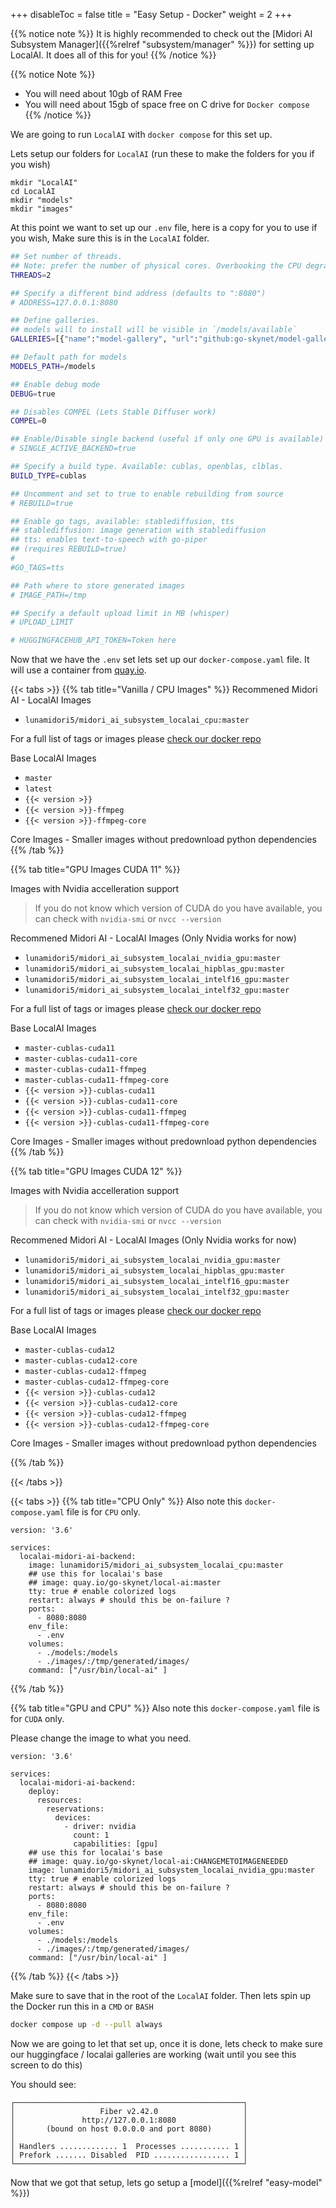 
+++
disableToc = false
title = "Easy Setup - Docker"
weight = 2
+++

{{% notice note %}}
It is highly recommended to check out the [Midori AI Subsystem Manager]({{%relref "subsystem/manager" %}}) for setting up LocalAI. It does all of this for you!
{{% /notice %}}

{{% notice Note %}}
- You will need about 10gb of RAM Free
- You will need about 15gb of space free on C drive for ``Docker compose``
{{% /notice %}}

We are going to run `LocalAI` with `docker compose` for this set up.

Lets setup our folders for ``LocalAI`` (run these to make the folders for you if you wish)
```batch
mkdir "LocalAI"
cd LocalAI
mkdir "models"
mkdir "images"
```

At this point we want to set up our `.env` file, here is a copy for you to use if you wish, Make sure this is in the ``LocalAI`` folder.

```bash
## Set number of threads.
## Note: prefer the number of physical cores. Overbooking the CPU degrades performance notably.
THREADS=2

## Specify a different bind address (defaults to ":8080")
# ADDRESS=127.0.0.1:8080

## Define galleries.
## models will to install will be visible in `/models/available`
GALLERIES=[{"name":"model-gallery", "url":"github:go-skynet/model-gallery/index.yaml"}, {"url": "github:go-skynet/model-gallery/huggingface.yaml","name":"huggingface"}]

## Default path for models
MODELS_PATH=/models

## Enable debug mode
DEBUG=true

## Disables COMPEL (Lets Stable Diffuser work)
COMPEL=0

## Enable/Disable single backend (useful if only one GPU is available)
# SINGLE_ACTIVE_BACKEND=true

## Specify a build type. Available: cublas, openblas, clblas.
BUILD_TYPE=cublas

## Uncomment and set to true to enable rebuilding from source
# REBUILD=true

## Enable go tags, available: stablediffusion, tts
## stablediffusion: image generation with stablediffusion
## tts: enables text-to-speech with go-piper 
## (requires REBUILD=true)
#
#GO_TAGS=tts

## Path where to store generated images
# IMAGE_PATH=/tmp

## Specify a default upload limit in MB (whisper)
# UPLOAD_LIMIT

# HUGGINGFACEHUB_API_TOKEN=Token here
```


Now that we have the `.env` set lets set up our `docker-compose.yaml` file.
It will use a container from [quay.io](https://quay.io/repository/go-skynet/local-ai?tab=tags).

{{< tabs >}}
{{% tab title="Vanilla / CPU Images" %}}
Recommened Midori AI - LocalAI Images
- `lunamidori5/midori_ai_subsystem_localai_cpu:master`

For a full list of tags or images please [check our docker repo](https://hub.docker.com/r/lunamidori5/midori_ai_subsystem_localai_cpu/tags)

Base LocalAI Images
- `master`
- `latest`
- `{{< version >}}`
- `{{< version >}}-ffmpeg`
- `{{< version >}}-ffmpeg-core`

Core Images - Smaller images without predownload python dependencies
{{% /tab %}}

{{% tab title="GPU Images CUDA 11" %}}

Images with Nvidia accelleration support

> If you do not know which version of CUDA do you have available, you can check with `nvidia-smi` or `nvcc --version`

Recommened Midori AI - LocalAI Images (Only Nvidia works for now)
- `lunamidori5/midori_ai_subsystem_localai_nvidia_gpu:master`
- `lunamidori5/midori_ai_subsystem_localai_hipblas_gpu:master`
- `lunamidori5/midori_ai_subsystem_localai_intelf16_gpu:master`
- `lunamidori5/midori_ai_subsystem_localai_intelf32_gpu:master`

For a full list of tags or images please [check our docker repo](https://hub.docker.com/r/lunamidori5/midori_ai_subsystem_localai_gpu/tags)

Base LocalAI Images
- `master-cublas-cuda11`
- `master-cublas-cuda11-core`
- `master-cublas-cuda11-ffmpeg`
- `master-cublas-cuda11-ffmpeg-core`
- `{{< version >}}-cublas-cuda11`
- `{{< version >}}-cublas-cuda11-core`
- `{{< version >}}-cublas-cuda11-ffmpeg`
- `{{< version >}}-cublas-cuda11-ffmpeg-core`

Core Images - Smaller images without predownload python dependencies
{{% /tab %}}

{{% tab title="GPU Images CUDA 12" %}}

Images with Nvidia accelleration support

> If you do not know which version of CUDA do you have available, you can check with `nvidia-smi` or `nvcc --version`

Recommened Midori AI - LocalAI Images (Only Nvidia works for now)
- `lunamidori5/midori_ai_subsystem_localai_nvidia_gpu:master`
- `lunamidori5/midori_ai_subsystem_localai_hipblas_gpu:master`
- `lunamidori5/midori_ai_subsystem_localai_intelf16_gpu:master`
- `lunamidori5/midori_ai_subsystem_localai_intelf32_gpu:master`

For a full list of tags or images please [check our docker repo](https://hub.docker.com/r/lunamidori5/midori_ai_subsystem_localai_gpu/tags)

Base LocalAI Images
- `master-cublas-cuda12`
- `master-cublas-cuda12-core`
- `master-cublas-cuda12-ffmpeg`
- `master-cublas-cuda12-ffmpeg-core`
- `{{< version >}}-cublas-cuda12`
- `{{< version >}}-cublas-cuda12-core`
- `{{< version >}}-cublas-cuda12-ffmpeg`
- `{{< version >}}-cublas-cuda12-ffmpeg-core`

Core Images - Smaller images without predownload python dependencies

{{% /tab %}}

{{< /tabs >}}

{{< tabs >}}
{{% tab title="CPU Only" %}}
Also note this `docker-compose.yaml` file is for `CPU` only.

```docker
version: '3.6'

services:
  localai-midori-ai-backend:
    image: lunamidori5/midori_ai_subsystem_localai_cpu:master
    ## use this for localai's base 
    ## image: quay.io/go-skynet/local-ai:master
    tty: true # enable colorized logs
    restart: always # should this be on-failure ?
    ports:
      - 8080:8080
    env_file:
      - .env
    volumes:
      - ./models:/models
      - ./images/:/tmp/generated/images/
    command: ["/usr/bin/local-ai" ]
```
{{% /tab %}}

{{% tab title="GPU and CPU" %}}
Also note this `docker-compose.yaml` file is for `CUDA` only.

Please change the image to what you need.

```docker
version: '3.6'

services:
  localai-midori-ai-backend:
    deploy:
      resources:
        reservations:
          devices:
            - driver: nvidia
              count: 1
              capabilities: [gpu]
    ## use this for localai's base 
    ## image: quay.io/go-skynet/local-ai:CHANGEMETOIMAGENEEDED
    image: lunamidori5/midori_ai_subsystem_localai_nvidia_gpu:master
    tty: true # enable colorized logs
    restart: always # should this be on-failure ?
    ports:
      - 8080:8080
    env_file:
      - .env
    volumes:
      - ./models:/models
      - ./images/:/tmp/generated/images/
    command: ["/usr/bin/local-ai" ]
```
{{% /tab %}}
{{< /tabs >}}


Make sure to save that in the root of the `LocalAI` folder. Then lets spin up the Docker run this in a `CMD` or `BASH`

```bash
docker compose up -d --pull always
```


Now we are going to let that set up, once it is done, lets check to make sure our huggingface / localai galleries are working (wait until you see this screen to do this)

You should see:
```
┌───────────────────────────────────────────────────┐
│                   Fiber v2.42.0                   │
│               http://127.0.0.1:8080               │
│       (bound on host 0.0.0.0 and port 8080)       │
│                                                   │
│ Handlers ............. 1  Processes ........... 1 │
│ Prefork ....... Disabled  PID ................. 1 │
└───────────────────────────────────────────────────┘
```

Now that we got that setup, lets go setup a [model]({{%relref "easy-model" %}})
